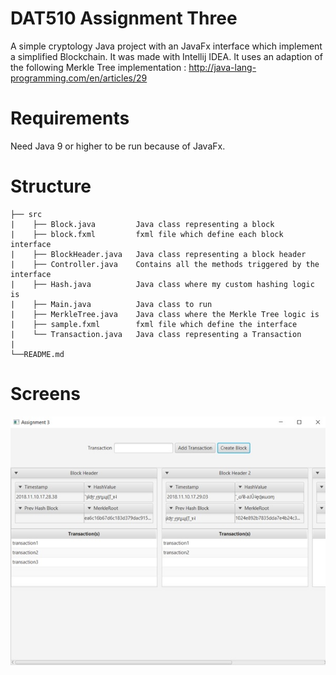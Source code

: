# DAT510 Assignment Three

A simple cryptology Java project with an JavaFx interface which implement a simplified Blockchain.
It was made with Intellij IDEA.
It uses an adaption of the following Merkle Tree implementation : http://java-lang-programming.com/en/articles/29

# Requirements
Need Java 9 or higher to be run because of JavaFx.


# Structure
```
├── src
|    ├── Block.java         Java class representing a block
|    ├── block.fxml         fxml file which define each block interface      
|    ├── BlockHeader.java   Java class representing a block header     
|    ├── Controller.java    Contains all the methods triggered by the interface       
|    ├── Hash.java          Java class where my custom hashing logic is
|    ├── Main.java          Java class to run
|    ├── MerkleTree.java    Java class where the Merkle Tree logic is
|    ├── sample.fxml        fxml file which define the interface
|    └── Transaction.java   Java class representing a Transaction      
|
└──README.md
 ```
# Screens
![interface](screens/interface.jpg)
